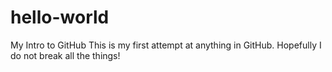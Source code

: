 # hello-world
My Intro to GitHub
This is my first attempt at anything in GitHub.
Hopefully I do not break all the things!
